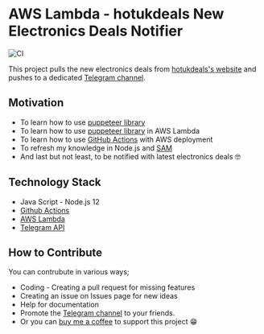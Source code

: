 
# AWS Lambda - hotukdeals New Electronics Deals Notifier

![CI](https://github.com/mtrcn/hotukdeals-telegram-notifier/workflows/CI/badge.svg)

This project pulls the new electronics deals from [hotukdeals's website](https://www.hotukdeals.com/tag/electronics-new) and pushes to a dedicated [Telegram channel](https://t.me/hotukdeals_newelectronicsdeals).

## Motivation

- To learn how to use [puppeteer library](https://github.com/puppeteer/puppeteer)
- To learn how to use [puppeteer library](https://github.com/puppeteer/puppeteer) in AWS Lambda
- To learn how to use [GitHub Actions](https://github.com/features/actions) with AWS deployment
- To refresh my knowledge in Node.js and [SAM](https://docs.aws.amazon.com/serverless-application-model/latest/developerguide/what-is-sam.html)
- And last but not least, to be notified with latest electronics deals 🤓

## Technology Stack
- Java Script - Node.js 12
- [Github Actions](https://github.com/features/actions)
- [AWS Lambda](https://aws.amazon.com/lambda/)
- [Telegram API](https://core.telegram.org/)

## How to Contribute

You can contrubute in various ways;

-  Coding - Creating a pull request for missing features
-  Creating an issue on Issues page for new ideas
-  Help for documentation
-  Promote the [Telegram channel](https://t.me/hotukdeals_newelectronicsdeals) to your friends.
-  Or you can [buy me a coffee](https://www.buymeacoffee.com/mete) to support this project 😁
